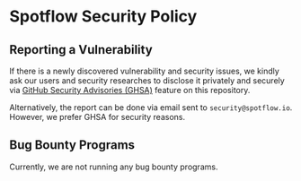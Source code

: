 # Spotflow Security Policy

## Reporting a Vulnerability

If there is a newly discovered vulnerability and security issues, we kindly ask our users and security researches to disclose it privately and securely via [GitHub Security Advisories (GHSA)](https://github.com/spotflow-io/security/security) feature on this repository.

Alternatively, the report can be done via email sent to `security@spotflow.io`. However, we prefer GHSA for security reasons.

## Bug Bounty Programs

Currently, we are not running any bug bounty programs.
